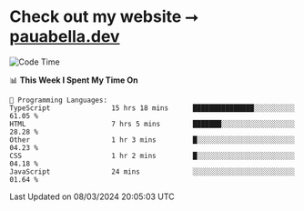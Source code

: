# Check out my website ⭢ [pauabella.dev](https://pauabella.dev)

<!--START_SECTION:waka-->
![Code Time](http://img.shields.io/badge/Code%20Time-3%2C085%20hrs%2013%20mins-blue)

📊 **This Week I Spent My Time On** 

```text
💬 Programming Languages: 
TypeScript               15 hrs 18 mins      ███████████████░░░░░░░░░░   61.05 % 
HTML                     7 hrs 5 mins        ███████░░░░░░░░░░░░░░░░░░   28.28 % 
Other                    1 hr 3 mins         █░░░░░░░░░░░░░░░░░░░░░░░░   04.23 % 
CSS                      1 hr 2 mins         █░░░░░░░░░░░░░░░░░░░░░░░░   04.18 % 
JavaScript               24 mins             ░░░░░░░░░░░░░░░░░░░░░░░░░   01.64 % 
```


 Last Updated on 08/03/2024 20:05:03 UTC
<!--END_SECTION:waka-->

